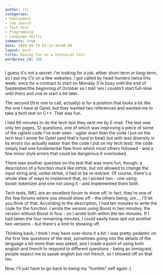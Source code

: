 ```yaml
---
author: rlc
categories:
- Employment
- Job search
- Tech test
- Programming
- Language skills
comments: true
date: 2009-09-19 03:15:34+00:00
layout: post
title: Having fun on a technical test
wordpress_id: 196
---
```


I guess it's not a secret: I'm looking for a job, either short-term or long-term, so I put my CV on a few websites. I got called by head-hunters twice this week: once for a contract to start on Monday (I'm busy until the end of September/the beginning of October so I told 'em I couldn't start full-time until then) and one to start a bit later.

<!--more-->

The second (first one to call, actually) is for a position that looks a lot like the one I have at Optel, but they wanted two references and wanted me to take a tech test on C++. That was fun.

I had 90 minutes to do the tech test they sent me by E-mail. The test was only ten pages, 12 questions, one of which was improving a piece of some of the ugliest code I've ever seen - uglier even than the code I put on the tech test I wrote for Optel (and that's hard to beat) but with less diversity in its errors (so actually easier than the code I put on my tech test): the code simply had one fundamental flaw from which most others followed - and a few minor style errors that could be dangerous if overlooked.

There was another question on the test that was more fun, though: a description of a function muck like strtok, but not allowed to change the input string and, unlike strtok, it had to be re-entrant. Of course, there's a whole slew of ways to implement that, so I picked two - one using boost::tokenizer and one not using it - and implemented them both.

Tech tests, IMO, are an excellent forum to show off. In fact, they're one of the few forums where you _should_ show off - the others being, um..., I'll let you think of that. According to the description, I had ten minutes to write the code for the function. I wrote the version using Boost in two minutes, the version without Boost in four - so I wrote both within the ten minutes. If I had taken the four remaining minutes, I could easily have spit out another two versions - but there's a limit to showing off.

Thinking back, I think I may have over-done it a bit: I was pretty pedantic on the first few questions of the test, sometimes going into the details of the language a bit more than was asked, and I made a point of using both english and french to respond to different questions - being an immigrant, people expect me to speak english but not french, so I showed off on that too.

Now, I'll just have to go back to being my "humble" self again :)